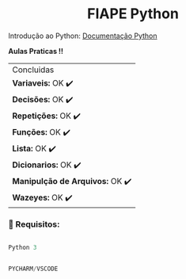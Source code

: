 <h1 align="center">FIAPE Python
</h1>

Introdução ao Python: [Documentação Python](https://docs.python.org/pt-br/3/tutorial/)


<b> Aulas Praticas !! </b>

 
 <table><tr><td>  Concluidas</tr></td>
<tr><td><b>Variaveis:</b>	OK ✔️</tr></td>
<tr><td><b>Decisões:</b>	OK ✔️</tr></td>
<tr><td><b>Repetições:</b>	OK ✔️</tr></td>
<tr><td><b>Funções:</b>	OK ✔️</tr></td>
<tr><td><b>Lista:</b>	OK ✔️</tr></td>
<tr><td><b>Dicionarios:</b>	OK ✔️</tr></td>
<tr><td><b>Manipulção de Arquivos:</b> OK ✔️</tr></td>
<tr><td><b>Wazeyes:</b>	OK ✔️</tr></td></table>



### 🔴 Requisitos:



 ```Python 3 

Python 3 


 PYCHARM/VSCODE




